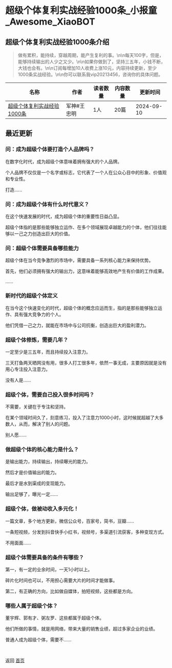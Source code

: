 # 超级个体复利实战经验1000条_小报童_Awesome_XiaoBOT

## 超级个体复利实战经验1000条介绍
> 做有累积，能持续，穿越周期，能产生复利的事。\n\n每天100字，但是，能够持续输出的人少之又少。\n\n如果你做到了，坚持三五年，小钱不断，大钱也会有。\n\n订阅每增加10人收费上涨10元，内容持续更新，至少1000条实战经验。\n\n你可以联系我vip20213456，咨询你的具体问题。  
  


|名称|作者|读者数量|内容数量|更新时间|
|---|---|---|---|---|
|[超级个体复利实战经验1000条](https://xiaobot.net/p/vip20213456?refer=9c3f1c95-a052-465a-9902-f6d75080262a)|军神#王忠明|1人|20篇|2024-09-10|

## 最近更新
### 问：成为超级个体要打造个人品牌吗？

在数字化时代，成为超级个体意味着拥有强大的个人品牌。

个人品牌不仅仅是一个名字或标志，它代表了一个人在公众心目中的形象、价值观和专业性。

打造......

### 问：成为超级个体有什么时代意义？

在这个快速发展的时代，成为超级个体的重要性日益凸显。

超级个体指的是那些能够独立运作、在多个领域展现卓越能力的个体，他们往往能够以一己之力创造出巨大的价值。

### 问：超级个体需要具备哪些能力

超级个体在当今竞争激烈的市场中，需要具备一系列核心能力来保持优势。

首先，他们必须拥有强大的输出力，这意味着能够高效地产生有价值的工作成果。

......

### 新时代的超级个体定义

在当今这个快速变化的时代，超级个体的概念应运而生，指的是那些能够独立运作、具有强大竞争力的个人。

他们凭借一己之力，就能在市场中与公司抗衡，创造出巨大的盈利潜力。

### 超级个体修炼，需要几年？

一定至少是三五年，而且持续投入注意力。

三天打鱼两天晒网没有用，很多人打工很多年，依然一事无成，主要原因就是没有用心专注投入注意力。

没有人是......

### 超级个体，需要自己投入很多时间吗？

不需要，关键在于专注和坚持。

在某个领域时间久了，刻意练习，投入了注意力1000小时，这时候就超越了大多数人，从而，解决了别人的问题。

别人愿......

### 做超级个体的核心能力是什么？

是输出能力，持续输出，持续曝光的能力。

然后才是价值输出的能力。

最后才是水到渠成的变现能力。

输出足够了，曝光一定......

### 超级个体，做被动收入多元化！

一篇文章，多个地方更新，微信公众号，百家号，简书，豆瓣……

一条短视频，分发到抖音快手小红书，视频号，多渠道引流获客，多种变现方式。

不用面面......

### 超级个体需要具备的条件有哪些？

第一，有一定的业余时间，一天1小时以上。

碎片化时间也可以，不用担心需要大片的时间才能做事。

第二，有正确的方向，比如做自媒体，拍短视频，这些都是方向。

### 哪些人属于超级个体？

董宇辉、郭有才、粥左罗、这些都属于超级个体。

他们所做的事情，就是用网络，带来大量的销售业绩，超过多家企业的业绩。

普通人成为超级个体，需要不......


<a href="https://github.com/Reno9527/awesome-xiaobot" style="color: white; text-decoration: none;">awesome-xiaobot</a>

返回 [首页](../README.md)
